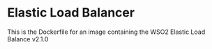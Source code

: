Elastic Load Balancer
=====================

This is the Dockerfile for an image containing the WSO2 Elastic Load Balance v2.1.0
